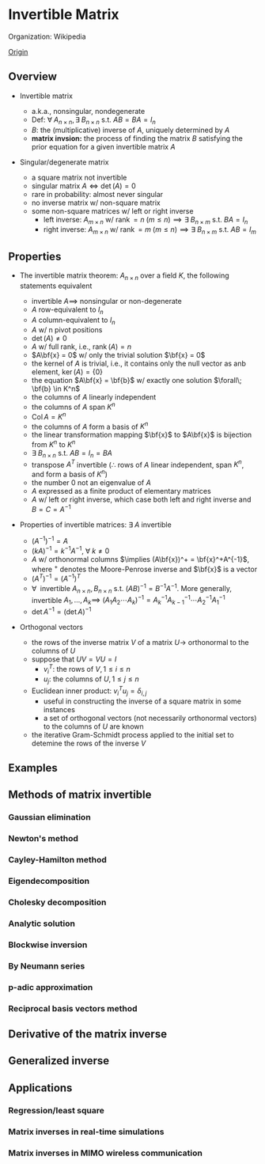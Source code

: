 # Invertible Matrix

Organization: Wikipedia

[Origin](https://en.wikipedia.org/wiki/Invertible_matrix)


## Overview

+ Invertible matrix
  + a.k.a., nonsingular, nondegenerate
  + Def: $\forall\; A_{n \times n}, \exists\; B_{n \times n} \text{ s.t. } AB = BA = I_n$
  + $B$: the (multiplicative) inverse of $A$, uniquely determined by $A$
  + __matrix invsion:__ the process of finding the matrix $B$ satisfying the prior equation for a given invertible matrix $A$

+ Singular/degenerate matrix
  + a square matrix not invertible
  + singular matrix $A \iff \det(A) = 0$
  + rare in probability: almost never singular
  + no inverse matrix w/ non-square matrix
  + some non-square matrices w/ left or right inverse
    + left inverse: $A_{m \times n}$ w/ $\operatorname{rank} = n \;(m \le n) \implies \exists\; B_{n \times m} \text{ s.t. } BA = I_n$
    + right inverse: $A_{m \times n}$ w/ $\operatorname{rank} = m \; (m \le n) \implies \exists\; B_{n \times m} \text{ s.t. } AB = I_m$

## Properties

+ The invertible matrix theorem: $A_{n \times n}$ over a field $K$, the following statements equivalent
  + invertible $A \implies$ nonsingular or non-degenerate
  + $A$ row-equivalent to $I_n$
  + $A$ column-equivalent to $I_n$
  + $A$ w/ n pivot positions
  + $\det(A) \ne 0$
  + $A$ w/ full rank, i.e., $\operatorname{rank}(A) = n$
  + $A\bf{x} = 0$ w/ only the trivial solution $\bf{x} = 0$
  + the kernel of $A$ is trivial, i.e., it contains only the null vector as anb element, $\operatorname{ker}(A) = \{0\}$
  + the equation $A\bf{x} = \bf{b}$ w/ exactly one solution $\forall\; \bf{b} \in K^n$
  + the columns of $A$ linearly independent
  + the columns of $A$ span $K^n$
  + $\operatorname{Col} A = K^n$
  + the columns of $A$ form a basis of $K^n$
  + the linear transformation mapping $\bf{x}$ to $A\bf{x}$ is bijection from $K^n$ to $K^n$
  + $\exists\; B_{n \times n}$ s.t. $AB = I_n=BA$
  + transpose $A^T$ invertible ($\therefore$ rows of $A$ linear independent, span $K^n$, and form a basis of $K^n$)
  + the number 0 not an eigenvalue of $A$
  + $A$ expressed as a finite product of elementary matrices
  + $A$ w/ left or right inverse, which case both left and right inverse and $B = C = A^{-1}$

+ Properties of invertible matrices: $\exists\; A$ invertible
  + $(A^{-1})^{-1} = A$
  + $(kA)^{-1} = k^{-1}A^{-1}, \;\forall\; k \ne 0$
  + $A$ w/ orthonormal columns $\implies (A\bf{x})^+ = \bf{x}^+A^{-1}$, where ${}^+$ denotes the Moore-Penrose inverse and $\bf{x}$ is a vector
  + $(A^T)^{-1} = (A^{-1})^T$
  + $\forall\; \text{ invertible } A_{n \times n}, B_{n \times n} \text{ s.t. } (AB)^{-1} = B^{-1} A^{-1}$.  More generally, invertible $A_1, \dots, A_k \implies$ $(A_1 A_2 \cdots A_k)^{-1} = A_k^{-1} A_{k-1}^{-1} \cdots A_2^{-1} A_1^{-1}$
  + $\det A^{-1} = (\det A)^{-1}$

+ Orthogonal vectors
  + the rows of the inverse matrix $V$ of a matrix $U \to$ orthonormal to the columns of $U$
  + suppose that $UV = VU = I$
    + $v_i^T$: the rows of $V, 1 \le i \le n$
    + $u_j$: the columns of $U, 1 \le j \le n$
  + Euclidean inner product: $v_i^T u_j = \delta_{i,j}$
    + useful in constructing the inverse of a square matrix in some instances
    + a set of orthogonal vectors (not necessarily orthonormal vectors) to the columns of $U$ are known
  + the iterative Gram-Schmidt process applied to the initial set to detemine the rows of the inverse $V$



## Examples





## Methods of matrix invertible





### Gaussian elimination





### Newton's method





### Cayley-Hamilton method





### Eigendecomposition





### Cholesky decomposition





### Analytic solution





### Blockwise inversion





### By Neumann series





### p-adic approximation





### Reciprocal basis vectors method






## Derivative of the matrix inverse






## Generalized inverse





## Applications




### Regression/least square





### Matrix inverses in real-time simulations





### Matrix inverses in MIMO wireless communication







